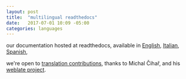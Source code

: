 ```yaml
---
layout: post
title:  "multilingual readthedocs"
date:   2017-07-01 10:09 -05:00
categories: languages
---
```


our documentation hosted at readthedocs, available in [English](http://ghini.readthedocs.io/en/ghini-1.0-dev/index.html), [Italian](http://ghini.readthedocs.io/it/ghini-1.0-dev/index.html), [Spanish](http://ghini.readthedocs.io/es/ghini-1.0-dev/index.html),

we're open to [translation contributions](https://hosted.weblate.org/projects/ghini/),
thanks to Michal Čihař, and his [weblate project](https://weblate.org).

